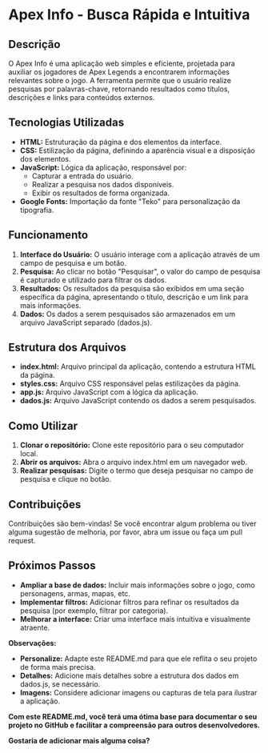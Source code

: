 # Apex Info - Busca Rápida e Intuitiva

## Descrição
O Apex Info é uma aplicação web simples e eficiente, projetada para auxiliar os jogadores de Apex Legends a encontrarem informações relevantes sobre o jogo. A ferramenta permite que o usuário realize pesquisas por palavras-chave, retornando resultados como títulos, descrições e links para conteúdos externos.

## Tecnologias Utilizadas
* **HTML:** Estruturação da página e dos elementos da interface.
* **CSS:** Estilização da página, definindo a aparência visual e a disposição dos elementos.
* **JavaScript:** Lógica da aplicação, responsável por:
    * Capturar a entrada do usuário.
    * Realizar a pesquisa nos dados disponíveis.
    * Exibir os resultados de forma organizada.
* **Google Fonts:** Importação da fonte "Teko" para personalização da tipografia.

## Funcionamento
1. **Interface do Usuário:** O usuário interage com a aplicação através de um campo de pesquisa e um botão.
2. **Pesquisa:** Ao clicar no botão "Pesquisar", o valor do campo de pesquisa é capturado e utilizado para filtrar os dados.
3. **Resultados:** Os resultados da pesquisa são exibidos em uma seção específica da página, apresentando o título, descrição e um link para mais informações.
4. **Dados:** Os dados a serem pesquisados são armazenados em um arquivo JavaScript separado (dados.js).

## Estrutura dos Arquivos
* **index.html:** Arquivo principal da aplicação, contendo a estrutura HTML da página.
* **styles.css:** Arquivo CSS responsável pelas estilizações da página.
* **app.js:** Arquivo JavaScript com a lógica da aplicação.
* **dados.js:** Arquivo JavaScript contendo os dados a serem pesquisados.

## Como Utilizar
1. **Clonar o repositório:** Clone este repositório para o seu computador local.
2. **Abrir os arquivos:** Abra o arquivo index.html em um navegador web.
3. **Realizar pesquisas:** Digite o termo que deseja pesquisar no campo de pesquisa e clique no botão.

## Contribuições
Contribuições são bem-vindas! Se você encontrar algum problema ou tiver alguma sugestão de melhoria, por favor, abra um issue ou faça um pull request.

## Próximos Passos
* **Ampliar a base de dados:** Incluir mais informações sobre o jogo, como personagens, armas, mapas, etc.
* **Implementar filtros:** Adicionar filtros para refinar os resultados da pesquisa (por exemplo, filtrar por categoria).
* **Melhorar a interface:** Criar uma interface mais intuitiva e visualmente atraente.

**Observações:**

* **Personalize:** Adapte este README.md para que ele reflita o seu projeto de forma mais precisa.
* **Detalhes:** Adicione mais detalhes sobre a estrutura dos dados em dados.js, se necessário.
* **Imagens:** Considere adicionar imagens ou capturas de tela para ilustrar a aplicação.

**Com este README.md, você terá uma ótima base para documentar o seu projeto no GitHub e facilitar a compreensão para outros desenvolvedores.**

**Gostaria de adicionar mais alguma coisa?**
